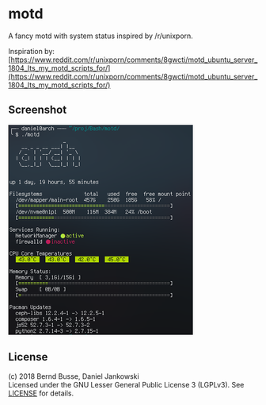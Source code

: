 # motd

A fancy motd with system status inspired by /r/unixporn.

Inspiration by: [https://www.reddit.com/r/unixporn/comments/8gwcti/motd_ubuntu_server_1804_lts_my_motd_scripts_for/](https://www.reddit.com/r/unixporn/comments/8gwcti/motd_ubuntu_server_1804_lts_my_motd_scripts_for/)


## Screenshot

![screenshot](./screenshot.png)


## License

(c) 2018 Bernd Busse, Daniel Jankowski  
Licensed under the GNU Lesser General Public License 3 (LGPLv3). See [LICENSE](./LICENSE) for details.
